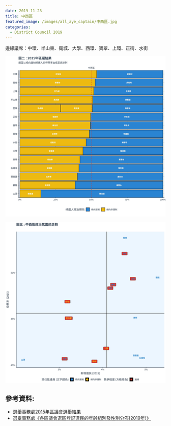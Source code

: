 ```yaml
---
date: 2019-11-23
title: 中西區
featured_image: /images/all_aye_captain/中西區.jpg
categories:
  - District Council 2019
---
```


邊緣議席：中環、半山東、衛城、大學、西環、寶翠、上環、正街、水街

![power_map](/images/power_map/中西區_power_map.jpg)

![scatter](/images/scatter/A_scatter_plot.jpg)

## 參考資料:

* [選舉事務處2015年區議會選舉結果](https://www.elections.gov.hk/dc2015/eng/results.html?1573553249469)  
* [選舉事務處《各區議會選區登記選民的年齡組別及性別分佈(2019年)》](https://www.voterregistration.gov.hk/chi/2019PR_NR%20electors_sex%20and%20age_DC_c.pdf)
